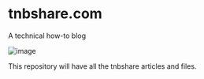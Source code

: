 # tnbshare.com
A technical how-to blog

![image](https://github.com/user-attachments/assets/c2402a77-de7d-44cc-b035-bc132f9b835b)

This repository will have all the tnbshare articles and files.
